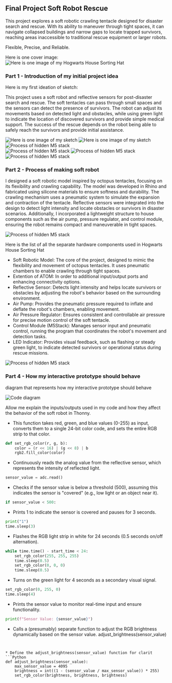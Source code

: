 ## Final Project Soft Robot Rescue
This project explores a soft robotic crawling tentacle designed for disaster search and rescue. 
With its ability to maneuver through tight spaces, 
it can navigate collapsed buildings and narrow gaps to locate trapped survivors, 
reaching areas inaccessible to traditional rescue equipment or larger robots.

Flexible, Precise, and Reliable.

Here is one cover image:
![Here is one image of my Hogwarts House Sorting Hat](cover.png)


### Part 1 - Introduction of my initial project idea
Here is my first ideation of sketch:  

This project uses a soft robot and reflective sensors for post-disaster search and rescue. The soft tentacles can pass through small spaces and the sensors can detect the presence of survivors. The robot can adjust its movements based on detected light and obstacles, while using green light to indicate the location of discovered survivors and provide simple medical support. The success of the rescue depends on the robot being able to safely reach the survivors and provide initial assistance.

![Here is one image of my sketch](sketch1.png)
![Here is one image of my sketch](sketch2.png)
![Process of hidden M5 stack](researchp.png)  
![Process of hidden M5 stack](research1.png)
![Process of hidden M5 stack](researchq2.png)
![Process of hidden M5 stack](researcha2.png)


### Part 2 - Process of making soft robot
I designed a soft robotic model inspired by octopus tentacles, focusing on its flexibility and crawling capability. The model was developed in Rhino and fabricated using silicone materials to ensure softness and durability. The crawling mechanism uses a pneumatic system to simulate the expansion and contraction of the tentacle. Reflective sensors were integrated into the design to detect light intensity and locate obstacles or survivors in disaster scenarios. Additionally, I incorporated a lightweight structure to house components such as the air pump, pressure regulator, and control module, ensuring the robot remains compact and maneuverable in tight spaces.

![Process of hidden M5 stack](process.png)  

Here is the list of all the separate hardware components used in Hogwarts House Sorting Hat
* Soft Robotic Model: The core of the project, designed to mimic the flexibility and movement of octopus tentacles. It uses pneumatic chambers to enable crawling through tight spaces. 
* Extention of ATOM: In order to additional input/output ports and enhancing connectivity options.  
* Reflective Sensor: Detects light intensity and helps locate survivors or obstacles by adjusting the robot's behavior based on the surrounding environment.
* Air Pump: Provides the pneumatic pressure required to inflate and deflate the robot's chambers, enabling movement.
* Air Pressure Regulator: Ensures consistent and controllable air pressure for precise motion control of the soft tentacle.
* Control Module (M5Stack): Manages sensor input and pneumatic control, running the program that coordinates the robot's movement and detection tasks.
* LED Indicator: Provides visual feedback, such as flashing or steady green light, to indicate detected survivors or operational status during rescue missions.

![Process of hidden M5 stack](pdiagram.png) 

### Part 4 - How my interactive prototype should behave
diagram that represents how my interactive prototype should behave  

![Code diagram](ddiagram.png)  

Allow me explain the inputs/outputs used in my code and how they affect the behavior of the soft robot in Thonny.
* This function takes red, green, and blue values (0-255) as input, converts them to a single 24-bit color code, and sets the entire RGB strip to that color.
```Python
def set_rgb_color(r, g, b):
    color = (r << 16) | (g << 8) | b
    rgb2.fill_color(color)


```  

* Continuously reads the analog value from the reflective sensor, which represents the intensity of reflected light.
```Python
sensor_value = adc.read()

```  

* Checks if the sensor value is below a threshold (500), assuming this indicates the sensor is "covered" (e.g., low light or an object near it).
```Python
if sensor_value < 500:
```

* Prints 1 to indicate the sensor is covered and pauses for 3 seconds.
```Python
print("1")
time.sleep(3)

```

* Flashes the RGB light strip in white for 24 seconds (0.5 seconds on/off alternation).
```Python
while time.time() - start_time < 24:
    set_rgb_color(255, 255, 255)
    time.sleep(0.5)
    set_rgb_color(0, 0, 0)
    time.sleep(0.5)

```

* Turns on the green light for 4 seconds as a secondary visual signal.
```Python
set_rgb_color(0, 255, 0)
time.sleep(4)


```

* Prints the sensor value to monitor real-time input and ensure functionality.
```Python
print(f"Sensor Value: {sensor_value}")

```


* Calls a (presumably) separate function to adjust the RGB brightness dynamically based on the sensor value.
adjust_brightness(sensor_value)

```


* Define the adjust_brightness(sensor_value) function for clarit
```Python
def adjust_brightness(sensor_value):
    max_sensor_value = 4095
    brightness = int((1 - (sensor_value / max_sensor_value)) * 255)
    set_rgb_color(brightness, brightness, brightness)


```

